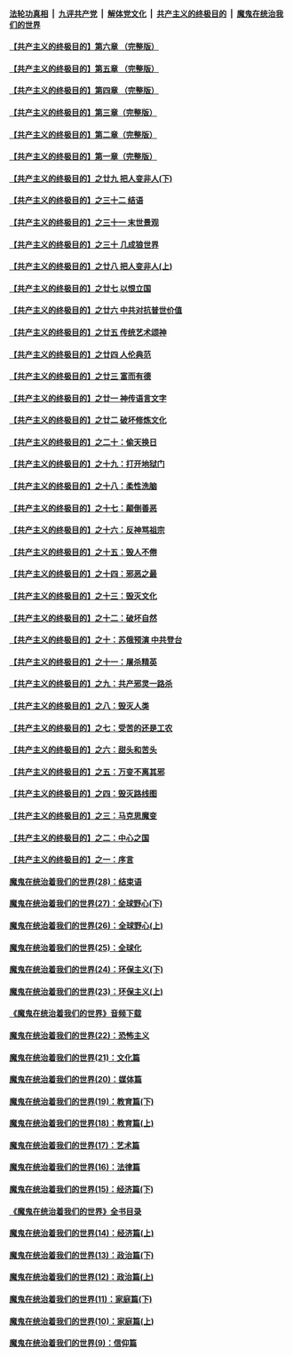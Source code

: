####  [法轮功真相](../../../../basic/blob/master/README.md?t=06041201) &nbsp;|&nbsp; [九评共产党](../../../../9ping.md/blob/master/README.md?t=06041201) &nbsp;|&nbsp; [解体党文化](../../../../jtdwh.md/blob/master/README.md?t=06041201)  &nbsp;|&nbsp; [共产主义的终极目的](../../../../gczydzjmd.md/blob/master/README.md?t=06041201) &nbsp;|&nbsp; [魔鬼在统治我们的世界](../../../../mgztzwmdsj.md/blob/master/README.md?t=06041201) 

#### [【共产主义的终极目的】第六章 （完整版）](../pages/nsc422/n11428913.md?t=06041201) 

#### [【共产主义的终极目的】第五章 （完整版）](../pages/nsc422/n11428912.md?t=06041201) 

#### [【共产主义的终极目的】第四章 （完整版）](../pages/nsc422/n11428907.md?t=06041201) 

#### [【共产主义的终极目的】第三章（完整版）](../pages/nsc422/n11428848.md?t=06041201) 

#### [【共产主义的终极目的】第二章（完整版）](../pages/nsc422/n11428831.md?t=06041201) 

#### [【共产主义的终极目的】第一章（完整版）](../pages/nsc422/n11417651.md?t=06041201) 

#### [【共产主义的终极目的】之廿九 把人变非人(下)](../pages/nsc422/n11344140.md?t=06041201) 

#### [【共产主义的终极目的】之三十二 结语](../pages/nsc422/n11360535.md?t=06041201) 

#### [【共产主义的终极目的】之三十一 末世景观](../pages/nsc422/n11351129.md?t=06041201) 

#### [【共产主义的终极目的】之三十 几成狼世界](../pages/nsc422/n11348280.md?t=06041201) 

#### [【共产主义的终极目的】之廿八 把人变非人(上)](../pages/nsc422/n11340492.md?t=06041201) 

#### [【共产主义的终极目的】之廿七 以恨立国](../pages/nsc422/n11336944.md?t=06041201) 

#### [【共产主义的终极目的】之廿六 中共对抗普世价值](../pages/nsc422/n11324785.md?t=06041201) 

#### [【共产主义的终极目的】之廿五 传统艺术颂神](../pages/nsc422/n11296396.md?t=06041201) 

#### [【共产主义的终极目的】之廿四 人伦典范](../pages/nsc422/n11296397.md?t=06041201) 

#### [【共产主义的终极目的】之廿三 富而有德](../pages/nsc422/n11283598.md?t=06041201) 

#### [【共产主义的终极目的】之廿一 神传语言文字](../pages/nsc422/n11263265.md?t=06041201) 

#### [【共产主义的终极目的】之廿二 破坏修炼文化](../pages/nsc422/n11245728.md?t=06041201) 

#### [【共产主义的终极目的】之二十：偷天换日](../pages/nsc422/n11238846.md?t=06041201) 

#### [【共产主义的终极目的】之十九：打开地狱门](../pages/nsc422/n11206376.md?t=06041201) 

#### [【共产主义的终极目的】之十八：柔性洗脑](../pages/nsc422/n11199994.md?t=06041201) 

#### [【共产主义的终极目的】之十七：颠倒善恶](../pages/nsc422/n11179782.md?t=06041201) 

#### [【共产主义的终极目的】之十六：反神骂祖宗](../pages/nsc422/n11166798.md?t=06041201) 

#### [【共产主义的终极目的】之十五：毁人不倦](../pages/nsc422/n11166792.md?t=06041201) 

#### [【共产主义的终极目的】之十四：邪恶之最](../pages/nsc422/n11150249.md?t=06041201) 

#### [【共产主义的终极目的】之十三：毁灭文化](../pages/nsc422/n11135227.md?t=06041201) 

#### [【共产主义的终极目的】之十二：破坏自然](../pages/nsc422/n11135214.md?t=06041201) 

#### [【共产主义的终极目的】之十：苏俄预演 中共登台](../pages/nsc422/n11118424.md?t=06041201) 

#### [【共产主义的终极目的】之十一：屠杀精英](../pages/nsc422/n11118442.md?t=06041201) 

#### [【共产主义的终极目的】之九：共产邪灵一路杀](../pages/nsc422/n11114139.md?t=06041201) 

#### [【共产主义的终极目的】之八：毁灭人类](../pages/nsc422/n11108503.md?t=06041201) 

#### [【共产主义的终极目的】之七：受苦的还是工农](../pages/nsc422/n11101809.md?t=06041201) 

#### [【共产主义的终极目的】之六：甜头和苦头](../pages/nsc422/n11096971.md?t=06041201) 

#### [【共产主义的终极目的】之五：万变不离其邪](../pages/nsc422/n11091285.md?t=06041201) 

#### [【共产主义的终极目的】之四：毁灭路线图](../pages/nsc422/n11086284.md?t=06041201) 

#### [【共产主义的终极目的】之三：马克思魔变](../pages/nsc422/n11061941.md?t=06041201) 

#### [【共产主义的终极目的】之二：中心之国](../pages/nsc422/n11047728.md?t=06041201) 

#### [【共产主义的终极目的】之一：序言](../pages/nsc422/n11086077.md?t=06041201) 

#### [魔鬼在统治着我们的世界(28)：结束语](../pages/nsc422/n10936246.md?t=06041201) 

#### [魔鬼在统治着我们的世界(27)：全球野心(下)](../pages/nsc422/n10928319.md?t=06041201) 

#### [魔鬼在统治着我们的世界(26)：全球野心(上)](../pages/nsc422/n10900318.md?t=06041201) 

#### [魔鬼在统治着我们的世界(25)：全球化](../pages/nsc422/n10788205.md?t=06041201) 

#### [魔鬼在统治着我们的世界(24)：环保主义(下)](../pages/nsc422/n10695307.md?t=06041201) 

#### [魔鬼在统治着我们的世界(23)：环保主义(上)](../pages/nsc422/n10688613.md?t=06041201) 

#### [《魔鬼在统治着我们的世界》音频下载](../pages/nsc422/n10635553.md?t=06041201) 

#### [魔鬼在统治着我们的世界(22)：恐怖主义](../pages/nsc422/n10614727.md?t=06041201) 

#### [魔鬼在统治着我们的世界(21)：文化篇](../pages/nsc422/n10597706.md?t=06041201) 

#### [魔鬼在统治着我们的世界(20)：媒体篇](../pages/nsc422/n10586579.md?t=06041201) 

#### [魔鬼在统治着我们的世界(19)：教育篇(下)](../pages/nsc422/n10564808.md?t=06041201) 

#### [魔鬼在统治着我们的世界(18)：教育篇(上)](../pages/nsc422/n10526970.md?t=06041201) 

#### [魔鬼在统治着我们的世界(17)：艺术篇](../pages/nsc422/n10499093.md?t=06041201) 

#### [魔鬼在统治着我们的世界(16)：法律篇](../pages/nsc422/n10485969.md?t=06041201) 

#### [魔鬼在统治着我们的世界(15)：经济篇(下)](../pages/nsc422/n10469975.md?t=06041201) 

#### [《魔鬼在统治着我们的世界》全书目录](../pages/nsc422/n10464261.md?t=06041201) 

#### [魔鬼在统治着我们的世界(14)：经济篇(上)](../pages/nsc422/n10457370.md?t=06041201) 

#### [魔鬼在统治着我们的世界(13)：政治篇(下)](../pages/nsc422/n10448270.md?t=06041201) 

#### [魔鬼在统治着我们的世界(12)：政治篇(上)](../pages/nsc422/n10444576.md?t=06041201) 

#### [魔鬼在统治着我们的世界(11)：家庭篇(下)](../pages/nsc422/n10440961.md?t=06041201) 

#### [魔鬼在统治着我们的世界(10)：家庭篇(上)](../pages/nsc422/n10435448.md?t=06041201) 

#### [魔鬼在统治着我们的世界(9)：信仰篇](../pages/nsc422/n10432159.md?t=06041201) 

